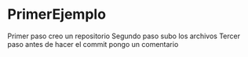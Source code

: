 # PrimerEjemplo
Primer paso creo un repositorio
Segundo paso subo los archivos
Tercer paso antes de hacer el commit pongo un comentario
